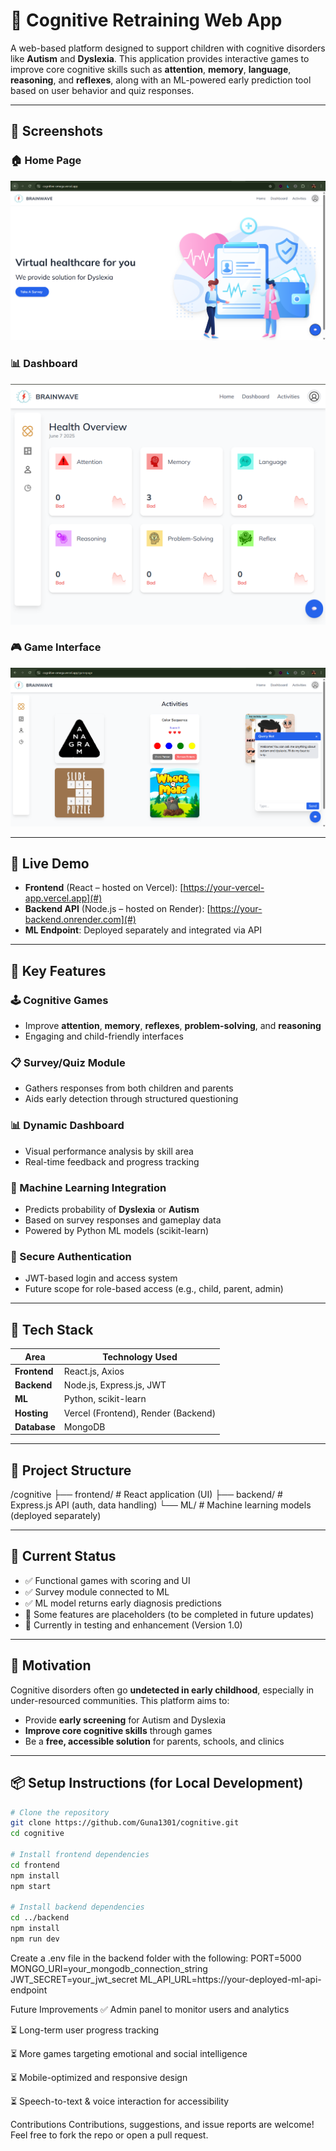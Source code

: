 # 🧠 Cognitive Retraining Web App

A web-based platform designed to support children with cognitive disorders like **Autism** and **Dyslexia**. This application provides interactive games to improve core cognitive skills such as **attention**, **memory**, **language**, **reasoning**, and **reflexes**, along with an ML-powered early prediction tool based on user behavior and quiz responses.

---

## 📸 Screenshots

### 🏠 Home Page
![Home Page](./screenshots/homepage.png)

### 📊 Dashboard
![Dashboard](./screenshots/dashboard.png)

### 🎮 Game Interface
![Games](./screenshots/games.png)

---

## 🚀 Live Demo

- **Frontend** (React – hosted on Vercel): [https://your-vercel-app.vercel.app](#)
- **Backend API** (Node.js – hosted on Render): [https://your-backend.onrender.com](#)
- **ML Endpoint**: Deployed separately and integrated via API

---

## 🎯 Key Features

### 🕹️ Cognitive Games
- Improve **attention**, **memory**, **reflexes**, **problem-solving**, and **reasoning**
- Engaging and child-friendly interfaces

### 📋 Survey/Quiz Module
- Gathers responses from both children and parents
- Aids early detection through structured questioning

### 📊 Dynamic Dashboard
- Visual performance analysis by skill area
- Real-time feedback and progress tracking

### 🤖 Machine Learning Integration
- Predicts probability of **Dyslexia** or **Autism**
- Based on survey responses and gameplay data
- Powered by Python ML models (scikit-learn)

### 🔐 Secure Authentication
- JWT-based login and access system
- Future scope for role-based access (e.g., child, parent, admin)

---

## 🧱 Tech Stack

| Area         | Technology Used              |
|--------------|------------------------------|
| **Frontend** | React.js, Axios              |
| **Backend**  | Node.js, Express.js, JWT     |
| **ML**       | Python, scikit-learn         |
| **Hosting**  | Vercel (Frontend), Render (Backend) |
| **Database** | MongoDB                      |

---

## 📂 Project Structure
/cognitive
├── frontend/ # React application (UI)
├── backend/ # Express.js API (auth, data handling)
└── ML/ # Machine learning models (deployed separately)


---

## 🧪 Current Status

- ✅ Functional games with scoring and UI
- ✅ Survey module connected to ML
- ✅ ML model returns early diagnosis predictions
- 🚧 Some features are placeholders (to be completed in future updates)
- 🧪 Currently in testing and enhancement (Version 1.0)

---

## 🧠 Motivation

Cognitive disorders often go **undetected in early childhood**, especially in under-resourced communities. This platform aims to:

- Provide **early screening** for Autism and Dyslexia
- **Improve core cognitive skills** through games
- Be a **free, accessible solution** for parents, schools, and clinics

---

## 📦 Setup Instructions (for Local Development)

```bash
# Clone the repository
git clone https://github.com/Guna1301/cognitive.git
cd cognitive

# Install frontend dependencies
cd frontend
npm install
npm start

# Install backend dependencies
cd ../backend
npm install
npm run dev
```
Create a .env file in the backend folder with the following:
PORT=5000
MONGO_URI=your_mongodb_connection_string
JWT_SECRET=your_jwt_secret
ML_API_URL=https://your-deployed-ml-api-endpoint

Future Improvements
✅ Admin panel to monitor users and analytics

⏳ Long-term user progress tracking

⏳ More games targeting emotional and social intelligence

⏳ Mobile-optimized and responsive design

⏳ Speech-to-text & voice interaction for accessibility

Contributions
Contributions, suggestions, and issue reports are welcome! Feel free to fork the repo or open a pull request.
